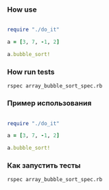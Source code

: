 ### How use

```ruby

require "./do_it"

a = [3, 7, -1, 2]

a.bubble_sort!

```

### How run tests

`
rspec array_bubble_sort_spec.rb
`

### Пример использования

```ruby

require "./do_it"

a = [3, 7, -1, 2]

a.bubble_sort!

```

### Как запустить тесты

`
rspec array_bubble_sort_spec.rb
`
